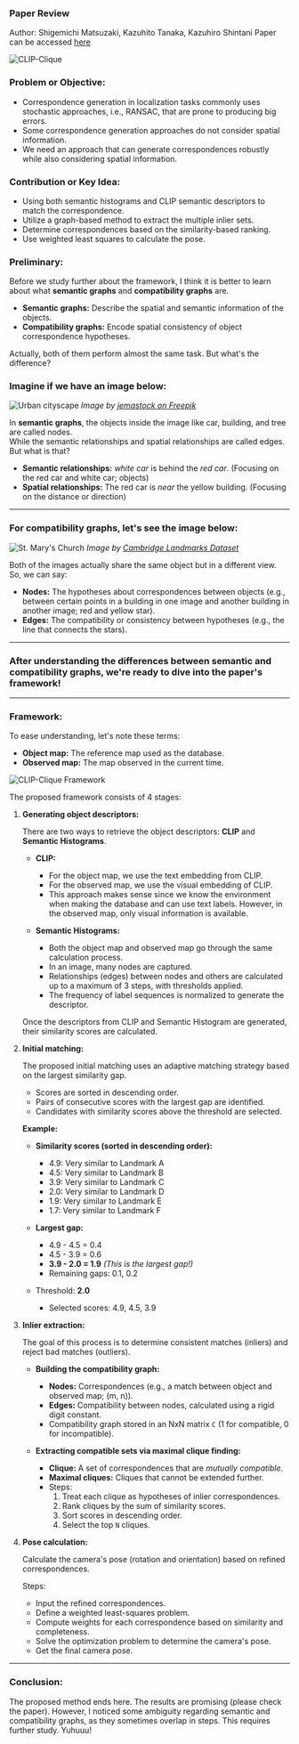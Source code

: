 ###  Paper Review
Author: Shigemichi Matsuzaki, Kazuhito Tanaka, Kazuhiro Shintani
Paper can be accessed [here](https://arxiv.org/abs/2410.03054)

![CLIP-Clique](images/clip-clique-begin.jpg)

### Problem or Objective:

- Correspondence generation in localization tasks commonly uses stochastic approaches, i.e., RANSAC, that are prone to producing big errors.
- Some correspondence generation approaches do not consider spatial information.
- We need an approach that can generate correspondences robustly while also considering spatial information.

### Contribution or Key Idea:

- Using both semantic histograms and CLIP semantic descriptors to match the correspondence.
- Utilize a graph-based method to extract the multiple inlier sets.
- Determine correspondences based on the similarity-based ranking.
- Use weighted least squares to calculate the pose.

### Preliminary:

Before we study further about the framework, I think it is better to learn about what **semantic graphs** and **compatibility graphs** are.

- **Semantic graphs:** Describe the spatial and semantic information of the objects.
- **Compatibility graphs:** Encode spatial consistency of object correspondence hypotheses.

Actually, both of them perform almost the same task. But what's the difference?

### Imagine if we have an image below:

![Urban cityscape](images/building.jpg)
*Image by [jemastock on Freepik](https://www.freepik.com/free-vector/urban-buildings-with-cityscape-scenery_4794903.htm#fromView=keyword&page=1&position=1&uuid=84c7302f-1e04-4fcb-9b54-17e480199327)*

In **semantic graphs**, the objects inside the image like car, building, and tree are called nodes.  
While the semantic relationships and spatial relationships are called edges. But what is that?

- **Semantic relationships:** *white car* is behind the *red car*. (Focusing on the red car and white car; objects)
- **Spatial relationships:** The red car is *near* the yellow building. (Focusing on the distance or direction)

---

### For **compatibility graphs**, let's see the image below:

![St. Mary's Church](images/correspondence.png)
*Image by [Cambridge Landmarks Dataset](https://paperswithcode.com/dataset/cambridge-landmarks)*

Both of the images actually share the same object but in a different view. So, we can say:

- **Nodes:** The hypotheses about correspondences between objects (e.g., between certain points in a building in one image and another building in another image; red and yellow star).
- **Edges:** The compatibility or consistency between hypotheses (e.g., the line that connects the stars).

---

### After understanding the differences between semantic and compatibility graphs, we're ready to dive into the paper's framework!

---

### **Framework:**

To ease understanding, let's note these terms:

- **Object map:** The reference map used as the database.
- **Observed map:** The map observed in the current time.

![CLIP-Clique Framework](images/clip-clique-framework.jpg)

The proposed framework consists of 4 stages:

1. **Generating object descriptors:**

   There are two ways to retrieve the object descriptors: **CLIP** and **Semantic Histograms**.

   - **CLIP:**  
     - For the object map, we use the text embedding from CLIP.  
     - For the observed map, we use the visual embedding of CLIP.  
     - This approach makes sense since we know the environment when making the database and can use text labels. However, in the observed map, only visual information is available.

   - **Semantic Histograms:**  
     - Both the object map and observed map go through the same calculation process.  
     - In an image, many nodes are captured.  
     - Relationships (edges) between nodes and others are calculated up to a maximum of 3 steps, with thresholds applied.  
     - The frequency of label sequences is normalized to generate the descriptor.

   Once the descriptors from CLIP and Semantic Histogram are generated, their similarity scores are calculated.

2. **Initial matching:**

   The proposed initial matching uses an adaptive matching strategy based on the largest similarity gap.  
   - Scores are sorted in descending order.  
   - Pairs of consecutive scores with the largest gap are identified.  
   - Candidates with similarity scores above the threshold are selected.

   **Example:**

   - **Similarity scores (sorted in descending order):**
     - 4.9: Very similar to Landmark A
     - 4.5: Very similar to Landmark B
     - 3.9: Very similar to Landmark C
     - 2.0: Very similar to Landmark D
     - 1.9: Very similar to Landmark E
     - 1.7: Very similar to Landmark F

   - **Largest gap:**  
     - 4.9 - 4.5 = 0.4  
     - 4.5 - 3.9 = 0.6  
     - **3.9 - 2.0 = 1.9** *(This is the largest gap!)*  
     - Remaining gaps: 0.1, 0.2

   - Threshold: **2.0**  
     - Selected scores: 4.9, 4.5, 3.9

3. **Inlier extraction:**

   The goal of this process is to determine consistent matches (inliers) and reject bad matches (outliers).

   - **Building the compatibility graph:**  
     - **Nodes:** Correspondences (e.g., a match between object and observed map; (m, n)).  
     - **Edges:** Compatibility between nodes, calculated using a rigid digit constant.  
     - Compatibility graph stored in an NxN matrix `C` (1 for compatible, 0 for incompatible).

   - **Extracting compatible sets via maximal clique finding:**  
     - **Clique:** A set of correspondences that are *mutually compatible*.  
     - **Maximal cliques:** Cliques that cannot be extended further.  
     - Steps:  
       1. Treat each clique as hypotheses of inlier correspondences.  
       2. Rank cliques by the sum of similarity scores.  
       3. Sort scores in descending order.  
       4. Select the top `N` cliques.

4. **Pose calculation:**

   Calculate the camera's pose (rotation and orientation) based on refined correspondences.

   Steps:
   - Input the refined correspondences.
   - Define a weighted least-squares problem.
   - Compute weights for each correspondence based on similarity and completeness.
   - Solve the optimization problem to determine the camera's pose.
   - Get the final camera pose.

---

### **Conclusion:**

The proposed method ends here. The results are promising (please check the paper). However, I noticed some ambiguity regarding semantic and compatibility graphs, as they sometimes overlap in steps. This requires further study. Yuhuuu!
